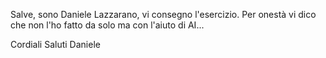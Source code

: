 Salve, sono Daniele Lazzarano, vi consegno l'esercizio.
Per onestà vi dico che non l'ho fatto da solo ma con l'aiuto di AI...

Cordiali Saluti
Daniele
